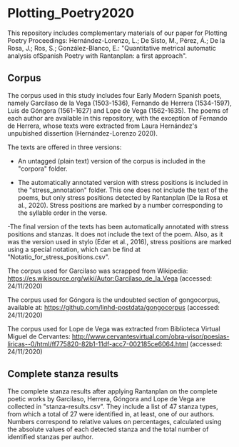 # Plotting_Poetry2020

This repository includes complementary materials of our paper for Plotting Poetry Proceedings: Hernández-Lorenzo, L.; De Sisto, M., Pérez, Á.; De la Rosa, J.; Ros, S.; González-Blanco, E.: "Quantitative metrical automatic analysis ofSpanish Poetry with Rantanplan: a first approach".

## Corpus

The corpus used in this study includes four Early Modern Spanish poets, namely Garcilaso de la Vega (1503-1536), Fernando de Herrera (1534-1597), Luis de Góngora (1561-1627) and Lope de Vega (1562-1635). The poems of each author are available in this repository, with the exception of Fernando de Herrera, whose texts were extracted from Laura Hernández's unpubished dissertion (Hernández-Lorenzo 2020). 

The texts are offered in three versions:

- An untagged (plain text) version of the corpus is included in the "corpora" folder.

- The automatically annotated version with stress positions is included in the "stress_annotation" folder. This one does not include the text of the poems, but only stress positions detected by Rantanplan (De la Rosa et al., 2020). Stress positions are marked by a number corresponding to the syllable order in the verse.

-The final version of the texts has been automatically annotated with stress positions and stanzas. It does not include the text of the poem. Also, as it was the version used in stylo (Eder et al., 2016), stress positions are marked using a special notation, which can be find at "Notatio_for_stress_positions.csv".

The corpus used for Garcilaso was scrapped from Wikipedia: https://es.wikisource.org/wiki/Autor:Garcilaso_de_la_Vega (accessed: 24/11/2020)

The corpus used for Góngora is the undoubted section of gongocorpus, available at: https://github.com/linhd-postdata/gongocorpus (accessed: 24/11/2020)

The corpus used for Lope de Vega was extracted from Biblioteca Virtual Miguel de Cervantes: http://www.cervantesvirtual.com/obra-visor/poesias-liricas--0/html/ff775820-82b1-11df-acc7-002185ce6064.html (accessed: 24/11/2020)

## Complete stanza results

The complete stanza results after applying Rantanplan on the complete poetic works by Garcilaso, Herrera, Góngora and Lope de Vega are collected in "stanza-results.csv". They include a list of 47 stanza types, from which a total of 27 were identified in, at least, one of our authors. Numbers correspond to relative values on percentages, calculated using the absolute values of each detected stanza and the total number of identified stanzas per author.
